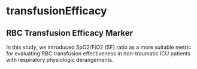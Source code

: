 # transfusionEfficacy


## RBC Transfusion Efficacy Marker

In this study, we introduced SpO2/FiO2 (SF) ratio as a more suitable metric for evaluating RBC transfusion effectiveness in non-traumatic ICU patients with respiratory physiologic derangements.
